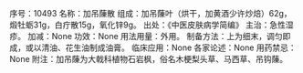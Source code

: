 序号：10493
名称：加吊蔯散
组成：加吊蔯叶（烘干，加黄酒少许炒焙）62g，煅牡蛎31g，白疔散15g，氧化锌9g。
出处：《中医皮肤病学简编》
主治：急性湿疹。
加减：None
功效：None
用法用量：外用。
制备方法：上为细末，调匀即成，或以清油、花生油制成油膏。
临床应用：None
各家论述：None
用药禁忌：None
附注：加吊蔯为大戟科植物石岩枫，俗名木梗梨头草、马西草、吊钩蔯。
